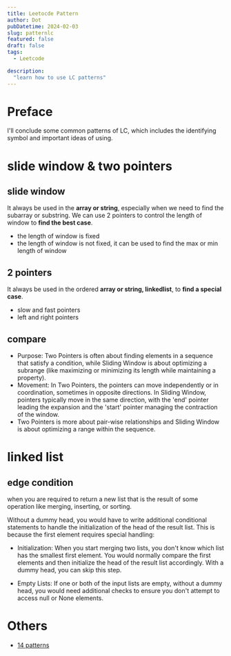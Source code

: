 ```yaml
---
title: Leetocde Pattern
author: Dot
pubDatetime: 2024-02-03
slug: patternlc
featured: false
draft: false
tags:
  - Leetcode

description:
  "learn how to use LC patterns"
---
```



# Preface

I'll conclude some common patterns of LC, which includes the identifying symbol and important ideas of using.

# slide window & two pointers

## slide window

It always be used in the **array or string**, especially when we need to find the subarray or substring. We can use 2 pointers to control the length of window to **find the best case**.

- the length of window is fixed
- the length of window is not fixed, it can be used to find the max or min length of window

## 2 pointers

It always be used in the ordered **array or string, linkedlist**, to **find a special case**.

- slow and fast pointers
- left and right pointers

## compare
- Purpose: Two Pointers is often about finding elements in a sequence that satisfy a condition, while Sliding Window is about optimizing a subrange (like maximizing or minimizing its length while maintaining a property).
- Movement: In Two Pointers, the pointers can move independently or in coordination, sometimes in opposite directions. In Sliding Window, pointers typically move in the same direction, with the 'end' pointer leading the expansion and the 'start' pointer managing the contraction of the window.
- Two Pointers is more about pair-wise relationships and Sliding Window is about optimizing a range within the sequence.


# linked list

## edge condition

when you are required to return a new list that is the result of some operation like merging, inserting, or sorting.

Without a dummy head, you would have to write additional conditional statements to handle the initialization of the head of the result list. This is because the first element requires special handling:

- Initialization: When you start merging two lists, you don't know which list has the smallest first element. You would normally compare the first elements and then initialize the head of the result list accordingly. With a dummy head, you can skip this step.

- Empty Lists: If one or both of the input lists are empty, without a dummy head, you would need additional checks to ensure you don't attempt to access null or None elements.


# Others

- [14 patterns](https://hackernoon.com/14-patterns-to-ace-any-coding-interview-question-c5bb3357f6ed)